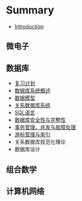 # Summary

* [Introduction](README.md)

## 微电子

## 数据库

* [复习计划](shu-ju-ku/fu-xi-ji-hua.md)
* [数据库系统概述](shu-ju-ku/shu-ju-ku-xi-tong-gai-shu.md)
* [数据模型](shu-ju-ku/shu-ju-mo-xing.md)
* [关系数据库系统](shu-ju-ku/guan-xi-shu-ju-ku-xi-tong.md)
* [SQL语言](shu-ju-ku/sqlyu-yan.md)
* [数据库安全性与完整性](shu-ju-ku/shu-ju-ku-an-quan-xing-yu-wan-zheng-xing.md)
* [事务管理、并发与故障处理](shu-ju-ku/shi-wu-guan-li-3001-bing-fa-yu-gu-zhang-chu-li.md)
* [游标管理与索引](shu-ju-ku/you-biao-guan-li-yu-suo-yin.md)
* 关系数据库规范化理论
* 数据库设计

## 组合数学

## 计算机网络

